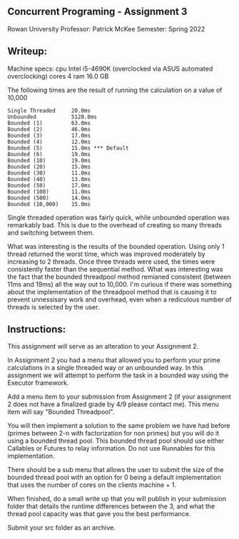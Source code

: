 ## Concurrent Programing - Assignment 3

Rowan University Professor: Patrick McKee Semester: Spring 2022

## Writeup:

Machine specs: cpu Intel i5-4690K (overclocked via ASUS automated overclocking)
cores 4 ram 16.0 GB

The following times are the result of running the calculation on a value of
10,000

    Single Threaded  	20.0ms
    Unbounded 			5128.0ms
    Bounded (1)			63.0ms
    Bounded (2)			46.0ms
    Bounded (3)			17.0ms
    Bounded (4)   		12.0ms
    Bounded (5)			15.0ms *** Default
    Bounded (6) 		19.0ms
    Bounded (10)		19.0ms
    Bounded (20) 		15.0ms
    Bounded (30) 		11.0ms
    Bounded (40) 		13.0ms
    Bounded (50) 		17.0ms
    Bounded (100)		11.0ms
    Bounded (500)		14.0ms
    Bounded (10,000)	15.0ms

Single threaded operation was fairly quick, while unbounded operation was
remarkably bad. This is due to the overhead of creating so many threads and
switching between them.

What was interesting is the results of the bounded operation. Using only 1
thread returned the worst time, which was improved moderately by increasing to 2
threads. Once three threads were used, the times were consistently faster than
the sequential method. What was interesting was the fact that the bounded
threadpool method remianed consistent (between 11ms and 19ms) all the way out to
10,000. I'm curious if there was something about the implementation of the
threadpool method that is causing it to prevent unnessisary work and overhead,
even when a rediculous number of threads is selected by the user.

## Instructions:

This assignment will serve as an alteration to your Assignment 2.

In Assignment 2 you had a menu that allowed you to perform your prime
calculations in a single threaded way or an unbounded way. In this assignment we
will attempt to perform the task in a bounded way using the Executor framework.

Add a menu item to your submission from Assignment 2 (if your assignment 2 does
not have a finalized grade by 4/9 please contact me). This menu item will say
"Bounded Threadpool".

You will then implement a solution to the same problem we have had before
(primes between 2-n with factorization for non primes) but you will do it using
a bounded thread pool. This bounded thread pool should use either Callables or
Futures to relay information. Do not use Runnables for this implementation.

There should be a sub menu that allows the user to submit the size of the
bounded thread pool with an option for 0 being a default implementation that
uses the number of cores on the clients machine + 1.

When finished, do a small write up that you will publish in your submission
folder that details the runtime differences between the 3, and what the thread
pool capacity was that gave you the best performance.

Submit your src folder as an archive.
